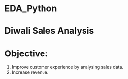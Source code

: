 # EDA_Python
# Diwali Sales Analysis
# Objective:
1. Improve customer experience by analysing sales data.
2. Increase revenue.

